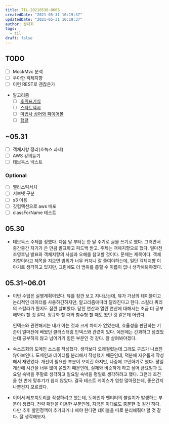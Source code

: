 ```yaml
---
title: TIL-20210530~0605
createdDate: "2021-05-31 10:19:37"
updatedDate: "2021-05-31 10:19:37"
author: 정대화
tags:
  - til
draft: false
---
```


## TODO

- [ ] MockMvc 분석
- [ ] 우아한 객체지향
- [ ] 이런 REST로 괜찮은가
- 알고리즘
  - [ ] [후위표기식](https://www.acmicpc.net/problem/1918)
  - [ ] [스타트택시](https://www.acmicpc.net/problem/19238)
  - [ ] [마법사 상어와 파이어볼](https://www.acmicpc.net/problem/20056)
  - [ ] [행렬](https://www.acmicpc.net/problem/1080)

## ~05.31

- [ ] 객체지향 정리(호눅스 과제)
- [ ] AWS 강의듣기
- [ ] 데브독스 넥스트

### Optional

- [ ] 엘라스틱서치
- [ ] 서브넷 구분
- [ ] s3 이용
- [ ] 깃헙액션으로 aws 배포
- [ ] classForName 테스트

## 05.30

- 데브독스 주제를 정했다. 다음 달 부터는 한 달 주기로 글을 쓰기로 했다. 그러면서 중간중간 자기가 쓴 만큼 발표하고 피드백 받고. 주제는 객체지향으로 했다. 얼마전 조영호님 발표와 객체지향의 사실과 오해를 참고할 것이다. 문제는 제목이다. 객체지향이라고 제목을 지으면 범위가 너무 커지니 잘 줄여야하는데, 일단 객체지향 이야기로 생각하고 있지만, 그럼에도 더 범위를 좁힐 수 이름이 없나 생각해봐야겠다.

## 05.31~06.01

- 이번 수업은 실행계획이었다. 뷰를 잠깐 보고 지나갔는데, 뷰가 가상의 테이블이고 논리적인 데이터를 사용하긴하지만, 알고리즘에따라 달라진다고 한다. 스칼라 쿼리의 스칼라가 뭔지도 잠깐 살펴봤다. 닫힌 연산과 열린 연산에 대해서는 조금 더 공부해봐야 할 것 같다. 정규화 할 때와 함수형 할 때도 봤던 것 같은데 어렵다.

  인덱스와 관련해서는 내가 아는 것과 크게 차이가 없었는데, 효율성을 판단하는 기준이 얼마전에 배웠던 클러스터링 인덱스와 관련이 있다. 예전에는 간과하고 넘겼었는데 공부하지 않고 넘어가기 힘든 부분인 것 같다. 잘 살펴봐야겠다.

- 숙소조회의 도메인 소스를 작성했다. 생각보다 오래걸렸는데 그래도 구조가 나쁘진 않아보인다. 도메인과 데이터를 분리해서 작성했기 때문인데, 덕분에 자유롭게 작성해서 재밌었다. 개선이 필요한 부분이 보이긴 하지만, 나중에 고민하기로 했다. 평일 계산에 시간을 너무 많이 쏟았기 때문인데, 실제와 비슷하게 하고 싶어 금요일과 토요일 숙박을 주말로 생각하고 일요일 숙박을 평일로 생각하려고 했다. 그런데 조건을 한 번에 맞추기가 쉽지 않았다. 결국 테스트 케이스가 엄청 많아졌는데, 좋은건지 나쁜건지 모르겠다.

- 이어서 레포지토리를 작성하려고 했는데, 도메인과 엔티티의 불일치가 발생하는 부분이 생겼다. 전략 패턴을 이용한 부분인데, 지금은 이대로도 충분한 것 같긴 하다. 다만 추후 할인정책이 추가되거나 해야 한다면 테이블을 따로 분리해줘야 할 것 같다. 잘 생각해보자.
